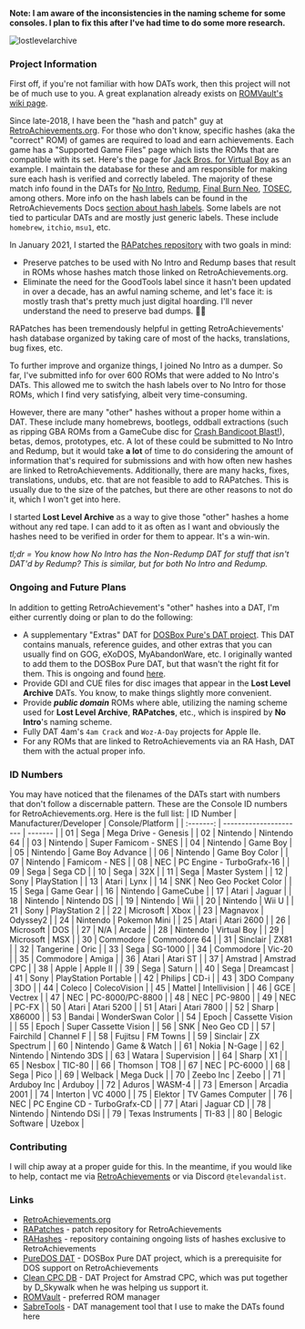 **Note: I am aware of the inconsistencies in the naming scheme for some consoles. I plan to fix this after I've had time to do some more research.**

![lostlevelarchive](https://github.com/televandalist/lost-level-archive/assets/45054151/80332816-29b5-4011-aed0-e06e68ae08b6)

### Project Information

First off, if you're not familiar with how DATs work, then this project will not be of much use to you. A great explanation already exists on [ROMVault's wiki page](https://wiki.romvault.com/doku.php?id=supported_dats).

Since late-2018, I have been the "hash and patch" guy at [RetroAchievements.org](https://retroachievements.org). For those who don't know, specific hashes (aka the "correct" ROM) of games are required to load and earn achievements. Each game has a "Supported Game Files" page which lists the ROMs that are compatible with its set. Here's the page for [Jack Bros. for Virtual Boy](https://retroachievements.org/game/11700/hashes) as an example. I maintain the database for these and am responsible for making sure each hash is verified and correctly labeled. The majority of these match info found in the DATs for [No Intro](https://datomatic.no-intro.org/), [Redump](http://redump.org/downloads/), [Final Burn Neo](https://github.com/libretro/fbneo/tree/master/dats), [TOSEC](https://www.tosecdev.org/downloads), among others. More info on the hash labels can be found in the RetroAchievements Docs [section about hash labels](https://docs.retroachievements.org/guidelines/content/hash-labels.html#hash-labels). Some labels are not tied to particular DATs and are mostly just generic labels. These include `homebrew`, `itchio`, `msu1`, etc.

In January 2021, I started the [RAPatches repository](https://github.com/RetroAchievements/RAPatches) with two goals in mind:
- Preserve patches to be used with No Intro and Redump bases that result in ROMs whose hashes match those linked on RetroAchievements.org.
- Eliminate the need for the GoodTools label since it hasn't been updated in over a decade, has an awful naming scheme, and let's face it: is mostly trash that's pretty much just digital hoarding. I'll never understand the need to preserve bad dumps. 🤷‍♂️

RAPatches has been tremendously helpful in getting RetroAchievements' hash database organized by taking care of most of the hacks, translations, bug fixes, etc.

To further improve and organize things, I joined No Intro as a dumper. So far, I've submitted info for over 600 ROMs that were added to No Intro's DATs. This allowed me to switch the hash labels over to No Intro for those ROMs, which I find very satisfying, albeit very time-consuming.

However, there are many "other" hashes without a proper home within a DAT. These include many homebrews, bootlegs, oddball extractions (such as ripping GBA ROMs from a GameCube disc for [Crash Bandicoot Blast!](https://retroachievements.org/game/17408/hashes)), betas, demos, prototypes, etc. A lot of these could be submitted to No Intro and Redump, but it would take **a lot** of time to do considering the amount of information that's required for submissions and with how often new hashes are linked to RetroAchievements. Additionally, there are many hacks, fixes, translations, undubs, etc. that are not feasible to add to RAPatches. This is usually due to the size of the patches, but there are other reasons to not do it, which I won't get into here.

I started **Lost Level Archive** as a way to give those "other" hashes a home without any red tape. I can add to it as often as I want and obviously the hashes need to be verified in order for them to appear. It's a win-win.

*tl;dr = You know how No Intro has the Non-Redump DAT for stuff that isn't DAT'd by Redump? This is similar, but for both No Intro and Redump.*

### Ongoing and Future Plans
In addition to getting RetroAchievement's "other" hashes into a DAT, I'm either currently doing or plan to do the following:
- A supplementary "Extras" DAT for [DOSBox Pure's DAT project](https://github.com/PureDOS/DAT). This DAT contains manuals, reference guides, and other extras that you can usually find on GOG, eXoDOS, MyAbandonWare, etc. I originally wanted to add them to the DOSBox Pure DAT, but that wasn't the right fit for them. This is ongoing and found [here](https://github.com/televandalist/lost-level-archive/blob/main/Extra/DOSBox%20Pure%20Extras/Lost%20Level%20Archive%20-%20PureDOSDAT_Extras.xml).
- Provide GDI and CUE files for disc images that appear in the **Lost Level Archive** DATs. You know, to make things slightly more convenient.
- Provide ***public domain*** ROMs where able, utilizing the naming scheme used for **Lost Level Archive**, **RAPatches**, etc., which is inspired by **No Intro**'s naming scheme.
- Fully DAT 4am's `4am Crack` and `Woz-A-Day` projects for Apple IIe.
- For any ROMs that are linked to RetroAchievements via an RA Hash, DAT them with the actual proper info.

### ID Numbers
You may have noticed that the filenames of the DATs start with numbers that don't follow a discernable pattern. These are the Console ID numbers for RetroAchievements.org. Here is the full list:
| ID Number | Manufacturer/Developer | Console/Platform |
| :-------: | ---------------------- | ------- |
| 01 | Sega | Mega Drive - Genesis |
| 02 | Nintendo | Nintendo 64 |
| 03 | Nintendo | Super Famicom - SNES |
| 04 | Nintendo | Game Boy |
| 05 | Nintendo | Game Boy Advance |
| 06 | Nintendo | Game Boy Color |
| 07 | Nintendo | Famicom - NES |
| 08 | NEC | PC Engine - TurboGrafx-16 |
| 09 | Sega | Sega CD |
| 10 | Sega | 32X |
| 11 | Sega | Master System |
| 12 | Sony | PlayStation |
| 13 | Atari | Lynx |
| 14 | SNK | Neo Geo Pocket Color |
| 15 | Sega | Game Gear |
| 16 | Nintendo | GameCube |
| 17 | Atari | Jaguar |
| 18 | Nintendo | Nintendo DS |
| 19 | Nintendo | Wii |
| 20 | Nintendo | Wii U |
| 21 | Sony | PlayStation 2 |
| 22 | Microsoft | Xbox |
| 23 | Magnavox | Odyssey2 |
| 24 | Nintendo | Pokemon Mini |
| 25 | Atari | Atari 2600 |
| 26 | Microsoft | DOS |
| 27 | N/A | Arcade |
| 28 | Nintendo | Virtual Boy |
| 29 | Microsoft | MSX |
| 30 | Commodore | Commodore 64 |
| 31 | Sinclair | ZX81 |
| 32 | Tangerine | Oric |
| 33 | Sega | SG-1000 |
| 34 | Commodore | Vic-20 |
| 35 | Commodore | Amiga |
| 36 | Atari | Atari ST |
| 37 | Amstrad | Amstrad CPC |
| 38 | Apple | Apple II |
| 39 | Sega | Saturn |
| 40 | Sega | Dreamcast |
| 41 | Sony | PlayStation Portable |
| 42 | Philips | CD-i |
| 43 | 3DO Company | 3DO |
| 44 | Coleco | ColecoVision |
| 45 | Mattel | Intellivision |
| 46 | GCE | Vectrex |
| 47 | NEC | PC-8000/PC-8800 |
| 48 | NEC | PC-9800 |
| 49 | NEC | PC-FX |
| 50 | Atari | Atari 5200 |
| 51 | Atari | Atari 7800 |
| 52 | Sharp | X86000 |
| 53 | Bandai | WonderSwan Color |
| 54 | Epoch | Cassette Vision |
| 55 | Epoch | Super Cassette Vision |
| 56 | SNK | Neo Geo CD |
| 57 | Fairchild | Channel F |
| 58 | Fujitsu | FM Towns |
| 59 | Sinclair | ZX Spectrum |
| 60 | Nintendo | Game & Watch |
| 61 | Nokia | N-Gage |
| 62 | Nintendo | Nintendo 3DS |
| 63 | Watara | Supervision |
| 64 | Sharp | X1 |
| 65 | Nesbox | TIC-80 |
| 66 | Thomson | TO8 |
| 67 | NEC | PC-6000 |
| 68 | Sega | Pico |
| 69 | Welback | Mega Duck |
| 70 | Zeebo Inc | Zeebo |
| 71 | Arduboy Inc | Arduboy |
| 72 | Aduros | WASM-4 |
| 73 | Emerson | Arcadia 2001 |
| 74 | Interton | VC 4000 |
| 75 | Elektor | TV Games Computer |
| 76 | NEC | PC Engine CD - TurboGrafx-CD |
| 77 | Atari | Jaguar CD |
| 78 | Nintendo | Nintendo DSi |
| 79 | Texas Instruments | TI-83 |
| 80 | Belogic Software | Uzebox |

### Contributing
I will chip away at a proper guide for this. In the meantime, if you would like to help, contact me via [RetroAchievements](https://retroachievements.org/user/tele) or via Discord `@televandalist`. 

### Links
- [RetroAchievements.org](https://retroachievements.org)
- [RAPatches](https://github.com/RetroAchievements/RAPatches) - patch repository for RetroAchievements
- [RAHashes](https://github.com/RetroAchievements/RAHashes) - repository containing ongoing lists of hashes exclusive to RetroAchievements
- [PureDOS DAT](https://github.com/PureDOS/DAT) - DOSBox Pure DAT project, which is a prerequisite for DOS support on RetroAchievements
- [Clean CPC DB](https://github.com/clean-cpc-db) - DAT Project for Amstrad CPC, which was put together by D_Skywalk when he was helping us support it.
- [ROMVault](https://www.romvault.com/) - preferred ROM manager
- [SabreTools](https://github.com/SabreTools/SabreTools) - DAT management tool that I use to make the DATs found here
